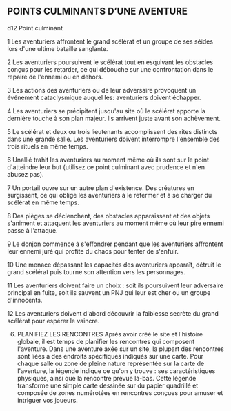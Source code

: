 ## POINTS CULMINANTS D’UNE AVENTURE


d12 Point culminant

1 Les aventuriers affrontent le grand scélérat et un groupe
de ses séides lors d'une ultime bataille sanglante.

2 Les aventuriers poursuivent le scélérat tout en
esquivant les obstacles conçus pour les retarder, ce
qui débouche sur une confrontation dans le repaire de
l'ennemi ou en dehors.

3 Les actions des aventuriers ou de leur adversaire
provoquent un événement cataclysmique auquel les:
aventuriers doivent échapper.

4 Les aventuriers se précipitent jusqu'au site où le
scélérat apporte la dernière touche à son plan majeur.
Ils arrivent juste avant son achèvement.

5 Le scélérat et deux ou trois lieutenants accomplissent
des rites distincts dans une grande salle. Les
aventuriers doivent interrompre l'ensemble des trois
rituels en même temps.

6  Unallié trahit les aventuriers au moment même où ils
sont sur le point d'atteindre leur but (utilisez ce point
culminant avec prudence et n'en abusez pas).

7 Un portail ouvre sur un autre plan d'existence. Des
créatures en surgissent, ce qui oblige les aventuriers à
le refermer et à se charger du scélérat en même temps.

8 Des pièges se déclenchent, des obstacles apparaissent
et des objets s'animent et attaquent les aventuriers au
moment même où leur pire ennemi passe à l'attaque.

9 Le donjon commence à s'effondrer pendant que les
aventuriers affrontent leur ennemi juré qui profite du
chaos pour tenter de s'enfuir.

10 Une menace dépassant les capacités des aventuriers
apparaît, détruit le grand scélérat puis tourne son
attention vers les personnages.

11 Les aventuriers doivent faire un choix : soit ils poursuivent
leur adversaire principal en fuite, soit ils sauvent un PNJ
qui leur est cher ou un groupe d'innocents.

12 Les aventuriers doivent d'abord découvrir la faiblesse
secrète du grand scélérat pour espérer le vaincre.

6. PLANIFIEZ LES RENCONTRES
Après avoir créé le site et l'histoire globale, il est temps de
planifier les rencontres qui composent l'aventure. Dans une
aventure axée sur un site, la plupart des rencontres sont
liées à des endroits spécifiques indiqués sur une carte. Pour
chaque salle ou zone de pleine nature représentée sur la
carte de l'aventure, la légende indique ce qu'on y trouve : ses
caractéristiques physiques, ainsi que la rencontre prévue
là-bas. Cette légende transforme une simple carte dessinée
sur du papier quadrillé et composée de zones numérotées en
rencontres conçues pour amuser et intriguer vos joueurs.